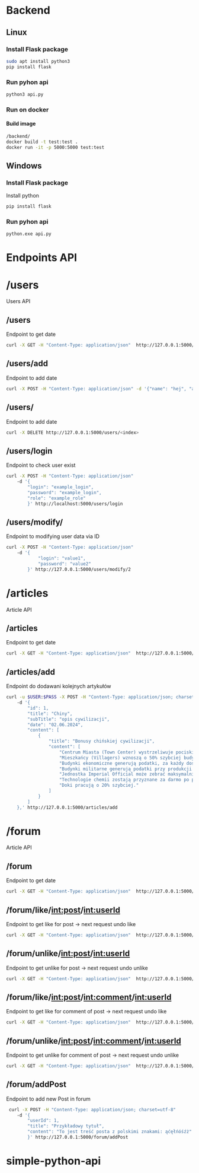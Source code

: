 # Backend

## Linux

### Install Flask package

```bash
sudo apt install python3
pip install flask
```

### Run pyhon api

```bash
python3 api.py
```

### Run on docker 

#### Build image

```bash
/backend/
docker build -t test:test .
docker run -it -p 5000:5000 test:test
```

## Windows

### Install Flask package

Install python

```bash
pip install flask
```

### Run pyhon api

```bash
python.exe api.py
```

# Endpoints API

# /users

Users API

## /users

Endpoint to get date

```bash
curl -X GET -H "Content-Type: application/json"  http://127.0.0.1:5000/users
```

## /users/add

Endpoint to add date

```bash
curl -X POST -H "Content-Type: application/json" -d '{"name": "hej", "age": 30000000}' http://127.0.0.1:5000/users/add
```

## /users/<index>

Endpoint to add date

```bash
curl -X DELETE http://127.0.0.1:5000/users/<index>
```

## /users/login

Endpoint to check user exist

```bash
curl -X POST -H "Content-Type: application/json" 
    -d '{
        "login": "example_login",
        "password": "example_login",
        "role": "example_role"
        }' http://localhost:5000/users/login
```

## /users/modify/<id>

Endpoint to modifying user data via ID

```bash
curl -X POST -H "Content-Type: application/json" 
    -d '{
            "login": "value1",
            "password": "value2"
        }' http://127.0.0.1:5000/users/modify/2
```

# /articles

Article API

## /articles

Endpoint to get date

```bash
curl -X GET -H "Content-Type: application/json"  http://127.0.0.1:5000/articles
```

## /articles/add

Endpoint do dodawani kolejnych artykułów

```bash
curl -u $USER:$PASS -X POST -H "Content-Type: application/json; charset=utf-8"
    -d '{
        "id": 1,
        "title": "Chiny",
        "subTitle": "opis cywilizacji",
        "date": "02.06.2024",
        "content": [
            {
                "title": "Bonusy chińskiej cywilizacji",
                "content": [
                    "Centrum Miasta (Town Center) wystrzeliwuje pociski z armaty ręcznej",
                    "Mieszkańcy (Villagers) wznoszą o 50% szybciej budynki obronne, wszystkie inne budynki o 100% szybciej",
                    "Budynki ekonomiczne generują podatki, za każdy dostarczony zasób (bez względu na ilość zrzucanego surowca)",
                    "Budynki militarne generują podatki przy produkcji każdej jednostki i badanej technologii",
                    "Jednostka Imperial Official może zebrać maksymalnie 20 podatków od budynku
                    "Technologie chemii zostają przyznane za darmo po przejściu do IV ery",
                    "Doki pracują o 20% szybciej."
                ]
            }
        ]
    },' http://127.0.0.1:5000/articles/add
```

# /forum

Article API

## /forum

Endpoint to get date

```bash
curl -X GET -H "Content-Type: application/json"  http://127.0.0.1:5000/forum
```

## /forum/like/<int:post>/<int:userId>

Endpoint to get like for post -> next request undo like

```bash
curl -X GET -H "Content-Type: application/json"  http://127.0.0.1:5000/forum/like/<int:post>/<int:userId>
```

## /forum/unlike/<int:post>/<int:userId>

Endpoint to get unlike for post -> next request undo unlike

```bash
curl -X GET -H "Content-Type: application/json"  http://127.0.0.1:5000/forum/unlike/<int:post>/<int:userId>
```

## /forum/like/<int:post>/<int:comment>/<int:userId>

Endpoint to get like for comment of post -> next request undo like

```bash
curl -X GET -H "Content-Type: application/json"  http://127.0.0.1:5000/forum/like/<int:post>/<int:comment>/<int:userId>
```

## /forum/unlike/<int:post>/<int:comment>/<int:userId>

Endpoint to get unlike for comment of post -> next request undo unlike

```bash
curl -X GET -H "Content-Type: application/json"  http://127.0.0.1:5000/forum/unlike/<int:post>/<int:comment>/<int:userId>
```

## /forum/addPost

Endpoint to add new Post in forum

```bash
 curl -X POST -H "Content-Type: application/json; charset=utf-8" 
    -d '{
        "userId": 1,
        "title": "Przykładowy tytuł",
        "content": "To jest treść posta z polskimi znakami: ąćęłńóśźż"
        }' http://127.0.0.1:5000/forum/addPost
```
# simple-python-api
